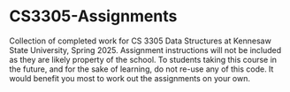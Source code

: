 # CS3305-Assignments
Collection of completed work for CS 3305 Data Structures at Kennesaw State University, Spring 2025.
Assignment instructions will not be included as they are likely property of the school.
To students taking this course in the future, and for the sake of learning, do not re-use any of this code. It would benefit you most to work out the assignments on your own.
